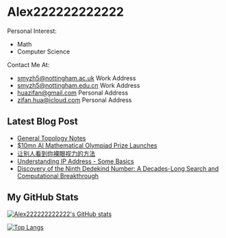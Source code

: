 # Alex222222222222

<!--
  ![Go](https://img.shields.io/badge/go-%2300ADD8.svg?style=for-the-badge&logo=go&logoColor=white)
  ![Rust](https://img.shields.io/badge/rust-%23000000.svg?style=for-the-badge&logo=rust&logoColor=white)
  ![TypeScript](https://img.shields.io/badge/typescript-%23007ACC.svg?style=for-the-badge&logo=typescript&logoColor=white)

  ![Flutter](https://img.shields.io/badge/Flutter-%2302569B.svg?style=for-the-badge&logo=Flutter&logoColor=white)
  ![Hugo](https://img.shields.io/badge/Hugo-black.svg?style=for-the-badge&logo=Hugo)
  ![Next JS](https://img.shields.io/badge/Next-black?style=for-the-badge&logo=next.js&logoColor=white)
  ![Tauri](https://img.shields.io/badge/tauri-%2324C8DB.svg?style=for-the-badge&logo=tauri&logoColor=%23FFFFFF)
  ![Threejs](https://img.shields.io/badge/threejs-black?style=for-the-badge&logo=three.js&logoColor=white)

  ![Debian](https://img.shields.io/badge/Debian-D70A53?style=for-the-badge&logo=debian&logoColor=white)
  ![macOS](https://img.shields.io/badge/mac%20os-000000?style=for-the-badge&logo=macos&logoColor=F0F0F0)
-->

Personal Interest:
- Math
- Computer Science

Contact Me At:
- smyzh5@nottingham.ac.uk Work Address
- smyzh5@nottingham.edu.cn Work Address
- huazifan@gmail.com Personal Address
- zifan.hua@icloud.com Personal Address

## Latest Blog Post
<!-- BLOG-POST-LIST:START -->
- [General Topology Notes](https://alex1222.com/posts/2023-12-03-General-Topology-Notes.md)
- [$10mn AI Mathematical Olympiad Prize Launches](https://alex1222.com/posts/2023-12-01-10mn-AI-Mathematical-Olympiad-Prize-Launches.md)
- [让别人看到你裸眼视力的方法](https://alex1222.com/posts/2023-11-29-让别人看到你裸眼视力的方法.md)
- [Understanding IP Address - Some Basics](https://alex1222.com/posts/2023-11-28-Understanding-IP-Address.md)
- [Discovery of the Ninth Dedekind Number: A Decades-Long Search and Computational Breakthrough](https://alex1222.com/posts/2023-11-20-The-20th-Dedekind-Number-Been-Discovered.md)
<!-- BLOG-POST-LIST:END -->

## My GitHub Stats
[![Alex222222222222's GitHub stats](https://github-readme-stats.vercel.app/api?username=Alex222222222222)](https://github.com/anuraghazra/github-readme-stats)

[![Top Langs](https://github-readme-stats.vercel.app/api/top-langs/?username=Alex222222222222)](https://github.com/anuraghazra/github-readme-stats)
